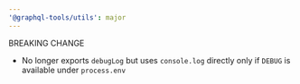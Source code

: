 ```yaml
---
'@graphql-tools/utils': major
---
```


BREAKING CHANGE
- No longer exports `debugLog` but uses `console.log` directly only if `DEBUG` is available under `process.env`

